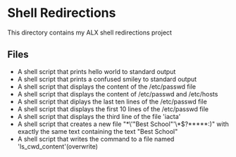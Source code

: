 # Shell Redirections
This directory contains my ALX shell redirections project

## Files
* A shell script that prints hello world to standard output
* A shell script that prints a confused smiley to standard output
* A shell script that displays the content of the /etc/passwd file
* A shell script that displays the content of /etc/passwd and /etc/hosts
* A shell script that diplays the last ten lines of the /etc/passwd file
* A shell script that displays the first 10 lines of the /etc/passwd file
* A shell script that displays the third line of the file 'iacta'
* A shell script that creates a new file "\*\\'"Best School"\'\\*$\?\*\*\*\*\*:)" with exactly the same text containing the text "Best School"
* A shell script that writes the command to a file named 'ls_cwd_content'(overwrite)

